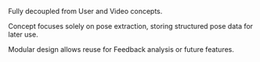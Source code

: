 Fully decoupled from User and Video concepts.

Concept focuses solely on pose extraction, storing structured pose data for later use.

Modular design allows reuse for Feedback analysis or future features.